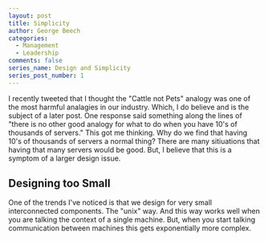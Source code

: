 ```yaml
---
layout: post
title: Simplicity
author: George Beech
categories:
  - Management
  - Leadership
comments: false
series_name: Design and Simplicity
series_post_number: 1
---
```


I recently tweeted that I thought the "Cattle not Pets" analogy was one of the most harmful analagies in our industry. Which, I do believe and is the subject of a later post. One response said something along the lines of "there is no other good analogy for what to do when you have 10's of thousands of servers." This got me thinking. Why do we find that having 10's of thousands of servers a normal thing? There are many sitiuations that having that many servers would be good. But, I believe that this is a symptom of a larger design issue. 
<!--more-->

## Designing too Small

One of the trends I've noticed is that we design for very small interconnected components. The "unix" way. And this way works well when you are talking the context of a single machine. But, when you start talking communication between machines this gets exponentially more complex. 
